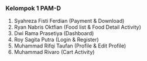 ### Kelompok 1 PAM-D
1. Syahreza Fisti Ferdian (Payment & Download)
2. Ryan Nabris Oktfian (Food list & Food Detail Activity)
3. Dwi Rama Prasetiya (Dashboard)
4. Roy Sagita Putra (Login & Register)
5. Muhammad Rifqi Taufan (Profile & Edit Profile)
6. Muhammad Rivaro (Cart Activity)
